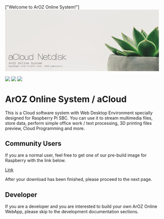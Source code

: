["Welcome to ArOZ Online System!"]
<img class="ts fluid image" src="img/banner.png"></img>

<img src="https://img.shields.io/badge/Build-Community-brightgreen"> <img src="https://img.shields.io/badge/Device-Raspberry%20Pi%203B%2B%20%2F%204B-red"> <img src="https://img.shields.io/badge/香港制造-Hong%20Kong-blueviolet">

# ArOZ Online System / aCloud
This is a Cloud software system with Web Desktop Environment specially designed for Raspberry Pi SBC. You can use it to stream multimedia files, store data, perform simple office work / text processing, 3D printing files preview, Cloud Programming and more.

## Community Users
If you are a normal user, feel free to get one of our pre-build image for Raspberry with the link below.

[Link](https://hkwtc.org/aroz_online/dist/)

After your download has been finished, please proceed to the next page.

## Developer
If you are a developer and you are interested to build your own ArOZ Online WebApp, please skip to the development documentation sections.